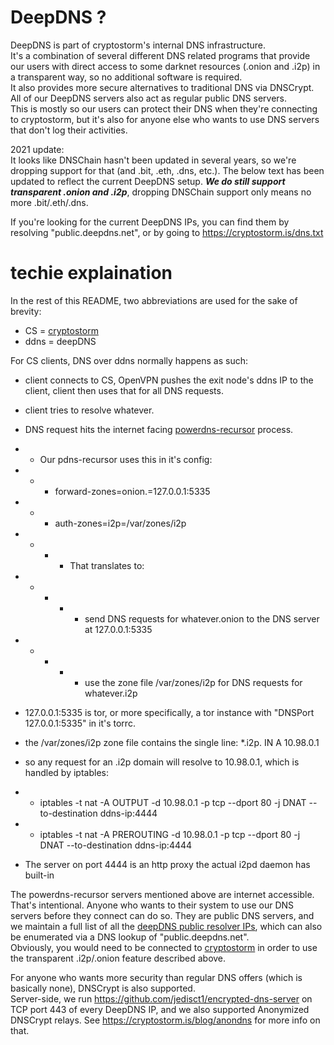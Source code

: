 # DeepDNS ?

DeepDNS is part of cryptostorm's internal DNS infrastructure.    
It's a combination of several different DNS related programs that provide our users with direct access to some darknet resources (.onion and .i2p) in a transparent way, so no additional software is required.   
It also provides more secure alternatives to traditional DNS via DNSCrypt.    
All of our DeepDNS servers also act as regular public DNS servers.   
This is mostly so our users can protect their DNS when they're connecting to cryptostorm, but it's also for anyone else who wants to use DNS servers that don't log their activities.   

2021 update:   
It looks like DNSChain hasn't been updated in several years, so we're dropping support for that (and .bit, .eth, .dns, etc.). The below text has been updated to reflect the current DeepDNS setup. <b><i>We do still support transparent .onion and .i2p</i></b>, dropping DNSChain support only means no more .bit/.eth/.dns.

If you're looking for the current DeepDNS IPs, you can find them by resolving "public.deepdns.net", or by going to https://cryptostorm.is/dns.txt

# techie explaination

In the rest of this README, two abbreviations are used for the sake of brevity:   

  - CS = <a href="https://cryptostorm.is" target="_blank">cryptostorm</a>
  - ddns = deepDNS

For CS clients, DNS over ddns normally happens as such:
 * client connects to CS, OpenVPN pushes the exit node's ddns IP to the client, client then uses that for all DNS requests.
 * client tries to resolve whatever.
 * DNS request hits the internet facing <a href="https://doc.powerdns.com/md/recursor?" target="_blank">powerdns-recursor</a> process.
 * * Our pdns-recursor uses this in it's config:  
 * * *    forward-zones=onion.=127.0.0.1:5335
 * * *    auth-zones=i2p=/var/zones/i2p
 * * * * That translates to:
 * * * * * send DNS requests for whatever.onion to the DNS server at 127.0.0.1:5335
 * * * * * use the zone file /var/zones/i2p for DNS requests for whatever.i2p

 
*  127.0.0.1:5335 is tor, or more specifically, a tor instance with "DNSPort 127.0.0.1:5335" in it's torrc.
*  the /var/zones/i2p zone file contains the single line: *.i2p. IN A 10.98.0.1
* so any request for an .i2p domain will resolve to 10.98.0.1, which is handled by iptables:
* * iptables -t nat -A OUTPUT     -d 10.98.0.1 -p tcp --dport 80 -j DNAT --to-destination ddns-ip:4444
* * iptables -t nat -A PREROUTING -d 10.98.0.1 -p tcp --dport 80 -j DNAT --to-destination ddns-ip:4444
* The server on port 4444 is an http proxy the actual i2pd daemon has built-in

The powerdns-recursor servers mentioned above are internet accessible. 
That's intentional.
Anyone who wants to their system to use our DNS servers before they connect can do so. 
They are public DNS servers, and we maintain a full list of all the <a href="https://cryptostorm.is/dns.txt" target="_blank">deepDNS public resolver IPs</a>, which can also be enumerated via a DNS lookup of "public.deepdns.net".  
Obviously, you would need to be connected to <a href="https://cryptostorm.is/" target="_blank">cryptostorm</a> in order to use the transparent .i2p/.onion feature described above.

For anyone who wants more security than regular DNS offers (which is basically none), DNSCrypt is also supported.   
Server-side, we run <a href="https://github.com/jedisct1/encrypted-dns-server" target="_blank">https://github.com/jedisct1/encrypted-dns-server</a> on TCP port 443 of every DeepDNS IP, and we also supported Anonymized DNSCrypt relays. See <a href="https://cryptostorm.is/blog/anondns" target="_blank">https://cryptostorm.is/blog/anondns</a> for more info on that.

